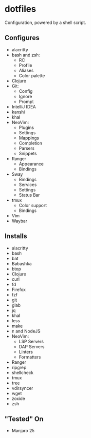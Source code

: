 # dotfiles

Configuration, powered by a shell script.

## Configures

- alacritty
- bash and zsh:
    - RC
    - Profile
    - Aliases
    - Color palette
- Clojure
- Git:
    - Config
    - Ignore
    - Prompt
- IntelliJ IDEA
- kanshi
- khal
- NeoVim:
    - Plugins
    - Settings
    - Mappings
    - Completion
    - Parsers
    - Snippets
- Ranger
    - Appearance
    - Bindings
- Sway
    - Bindings
    - Services
    - Settings
    - Status Bar
- tmux
    - Color support
    - Bindings
- Vim
- Waybar


## Installs

- alacritty
- bash
- bat
- Babashka
- btop
- Clojure
- curl
- fd
- Firefox
- fzf
- git
- glab
- jq
- khal
- less
- make
- n and NodeJS
- NeoVim:
    - LSP Servers
    - DAP Servers
    - Linters
    - Formatters
- Ranger
- ripgrep
- shellcheck
- tmux
- tree
- vdirsyncer
- wget
- zoxide
- zsh


## "Tested" On

- Manjaro 25

